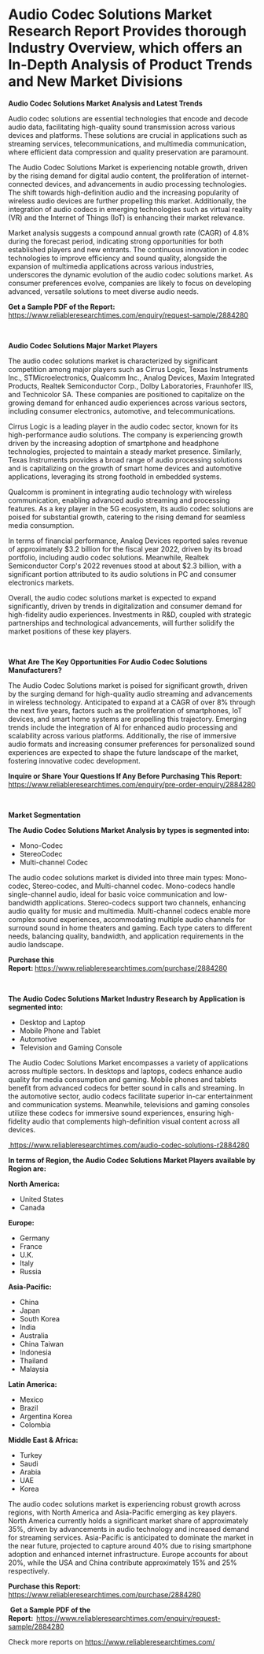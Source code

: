 <p><h1>Audio Codec Solutions Market Research Report Provides thorough Industry Overview, which offers an In-Depth Analysis of Product Trends and New Market Divisions</h1></p><p><strong>Audio Codec Solutions Market Analysis and Latest Trends</strong></p>
<p><p>Audio codec solutions are essential technologies that encode and decode audio data, facilitating high-quality sound transmission across various devices and platforms. These solutions are crucial in applications such as streaming services, telecommunications, and multimedia communication, where efficient data compression and quality preservation are paramount.</p><p>The Audio Codec Solutions Market is experiencing notable growth, driven by the rising demand for digital audio content, the proliferation of internet-connected devices, and advancements in audio processing technologies. The shift towards high-definition audio and the increasing popularity of wireless audio devices are further propelling this market. Additionally, the integration of audio codecs in emerging technologies such as virtual reality (VR) and the Internet of Things (IoT) is enhancing their market relevance.</p><p>Market analysis suggests a compound annual growth rate (CAGR) of 4.8% during the forecast period, indicating strong opportunities for both established players and new entrants. The continuous innovation in codec technologies to improve efficiency and sound quality, alongside the expansion of multimedia applications across various industries, underscores the dynamic evolution of the audio codec solutions market. As consumer preferences evolve, companies are likely to focus on developing advanced, versatile solutions to meet diverse audio needs.</p></p>
<p><strong>Get a Sample PDF of the Report:&nbsp;</strong> <a href="https://www.reliableresearchtimes.com/enquiry/request-sample/2884280?utm_campaign=2009&utm_medium=2&utm_source=Github&utm_content=ia&utm_term=13032025&utm_id=audio-codec-solutions">https://www.reliableresearchtimes.com/enquiry/request-sample/2884280</a></p>
<p>&nbsp;</p>
<p><strong>Audio Codec Solutions Major Market Players</strong></p>
<p><p>The audio codec solutions market is characterized by significant competition among major players such as Cirrus Logic, Texas Instruments Inc., STMicroelectronics, Qualcomm Inc., Analog Devices, Maxim Integrated Products, Realtek Semiconductor Corp., Dolby Laboratories, Fraunhofer IIS, and Technicolor SA. These companies are positioned to capitalize on the growing demand for enhanced audio experiences across various sectors, including consumer electronics, automotive, and telecommunications.</p><p>Cirrus Logic is a leading player in the audio codec sector, known for its high-performance audio solutions. The company is experiencing growth driven by the increasing adoption of smartphone and headphone technologies, projected to maintain a steady market presence. Similarly, Texas Instruments provides a broad range of audio processing solutions and is capitalizing on the growth of smart home devices and automotive applications, leveraging its strong foothold in embedded systems.</p><p>Qualcomm is prominent in integrating audio technology with wireless communication, enabling advanced audio streaming and processing features. As a key player in the 5G ecosystem, its audio codec solutions are poised for substantial growth, catering to the rising demand for seamless media consumption.</p><p>In terms of financial performance, Analog Devices reported sales revenue of approximately $3.2 billion for the fiscal year 2022, driven by its broad portfolio, including audio codec solutions. Meanwhile, Realtek Semiconductor Corp's 2022 revenues stood at about $2.3 billion, with a significant portion attributed to its audio solutions in PC and consumer electronics markets.</p><p>Overall, the audio codec solutions market is expected to expand significantly, driven by trends in digitalization and consumer demand for high-fidelity audio experiences. Investments in R&D, coupled with strategic partnerships and technological advancements, will further solidify the market positions of these key players.</p></p>
<p>&nbsp;</p>
<p><strong>What Are The Key Opportunities For Audio Codec Solutions Manufacturers?</strong></p>
<p><p>The Audio Codec Solutions market is poised for significant growth, driven by the surging demand for high-quality audio streaming and advancements in wireless technology. Anticipated to expand at a CAGR of over 8% through the next five years, factors such as the proliferation of smartphones, IoT devices, and smart home systems are propelling this trajectory. Emerging trends include the integration of AI for enhanced audio processing and scalability across various platforms. Additionally, the rise of immersive audio formats and increasing consumer preferences for personalized sound experiences are expected to shape the future landscape of the market, fostering innovative codec development.</p></p>
<p><strong>Inquire or Share Your Questions If Any Before Purchasing This Report:</strong> <a href="https://www.reliableresearchtimes.com/enquiry/pre-order-enquiry/2884280?utm_campaign=2009&utm_medium=2&utm_source=Github&utm_content=ia&utm_term=13032025&utm_id=audio-codec-solutions">https://www.reliableresearchtimes.com/enquiry/pre-order-enquiry/2884280</a></p>
<p>&nbsp;</p>
<p><strong>Market Segmentation</strong></p>
<p><strong>The Audio Codec Solutions Market Analysis by types is segmented into:</strong></p>
<p><ul><li>Mono-Codec</li><li>StereoCodec</li><li>Multi-channel Codec</li></ul></p>
<p><p>The audio codec solutions market is divided into three main types: Mono-codec, Stereo-codec, and Multi-channel codec. Mono-codecs handle single-channel audio, ideal for basic voice communication and low-bandwidth applications. Stereo-codecs support two channels, enhancing audio quality for music and multimedia. Multi-channel codecs enable more complex sound experiences, accommodating multiple audio channels for surround sound in home theaters and gaming. Each type caters to different needs, balancing quality, bandwidth, and application requirements in the audio landscape.</p></p>
<p><strong>Purchase this Report:&nbsp;</strong><a href="https://www.reliableresearchtimes.com/purchase/2884280?utm_campaign=2009&utm_medium=2&utm_source=Github&utm_content=ia&utm_term=13032025&utm_id=audio-codec-solutions">https://www.reliableresearchtimes.com/purchase/2884280</a></p>
<p>&nbsp;</p>
<p><strong>The Audio Codec Solutions Market Industry Research by Application is segmented into:</strong></p>
<p><ul><li>Desktop and Laptop</li><li>Mobile Phone and Tablet</li><li>Automotive</li><li>Television and Gaming Console</li></ul></p>
<p><p>The Audio Codec Solutions Market encompasses a variety of applications across multiple sectors. In desktops and laptops, codecs enhance audio quality for media consumption and gaming. Mobile phones and tablets benefit from advanced codecs for better sound in calls and streaming. In the automotive sector, audio codecs facilitate superior in-car entertainment and communication systems. Meanwhile, televisions and gaming consoles utilize these codecs for immersive sound experiences, ensuring high-fidelity audio that complements high-definition visual content across all devices.</p></p>
<p><a href="https://www.reliableresearchtimes.com/audio-codec-solutions-r2884280?utm_campaign=2009&utm_medium=2&utm_source=Github&utm_content=ia&utm_term=13032025&utm_id=audio-codec-solutions">&nbsp;https://www.reliableresearchtimes.com/audio-codec-solutions-r2884280</a></p>
<p><strong>In terms of Region, the Audio Codec Solutions Market Players available by Region are:</strong></p>
<p>
    <p> <strong> North America: </strong>
        <ul>
            <li>United States</li>
            <li>Canada</li>
        </ul>
        </p> 
    <p> <strong> Europe: </strong>
        <ul>
            <li>Germany</li>
            <li>France</li>
            <li>U.K.</li>
            <li>Italy</li>
            <li>Russia</li>
        </ul>
        </p> 
    <p> <strong> Asia-Pacific: </strong>
        <ul>
            <li>China</li>
            <li>Japan</li>
            <li>South Korea</li>
            <li>India</li>
            <li>Australia</li>
            <li>China Taiwan</li>
            <li>Indonesia</li>
            <li>Thailand</li>
            <li>Malaysia</li>
        </ul>
        </p> 
    <p> <strong> Latin America: </strong>
        <ul>
            <li>Mexico</li>
            <li>Brazil</li>
            <li>Argentina Korea</li>
            <li>Colombia</li>
        </ul>
        </p> 
    <p> <strong> Middle East & Africa: </strong>
        <ul>
            <li>Turkey</li>
            <li>Saudi</li>
            <li>Arabia</li>
            <li>UAE</li>
            <li>Korea</li>
        </ul>
    </p>
    </p>
<p><p>The audio codec solutions market is experiencing robust growth across regions, with North America and Asia-Pacific emerging as key players. North America currently holds a significant market share of approximately 35%, driven by advancements in audio technology and increased demand for streaming services. Asia-Pacific is anticipated to dominate the market in the near future, projected to capture around 40% due to rising smartphone adoption and enhanced internet infrastructure. Europe accounts for about 20%, while the USA and China contribute approximately 15% and 25% respectively.</p></p>
<p><strong>Purchase this Report: </strong><a href="https://www.reliableresearchtimes.com/purchase/2884280?utm_campaign=2009&utm_medium=2&utm_source=Github&utm_content=ia&utm_term=13032025&utm_id=audio-codec-solutions">https://www.reliableresearchtimes.com/purchase/2884280</a></p>
<p>&nbsp;<strong>Get a Sample PDF of the Report:&nbsp;&nbsp;</strong><a href="https://www.reliableresearchtimes.com/enquiry/request-sample/2884280?utm_campaign=2009&utm_medium=2&utm_source=Github&utm_content=ia&utm_term=13032025&utm_id=audio-codec-solutions">https://www.reliableresearchtimes.com/enquiry/request-sample/2884280</a></p>
<p><strong></strong></p>
<p>Check more reports on <a href="https://www.reliableresearchtimes.com/?utm_campaign=2009&utm_medium=2&utm_source=Github&utm_content=ia&utm_term=13032025&utm_id=audio-codec-solutions">https://www.reliableresearchtimes.com/</a></p>